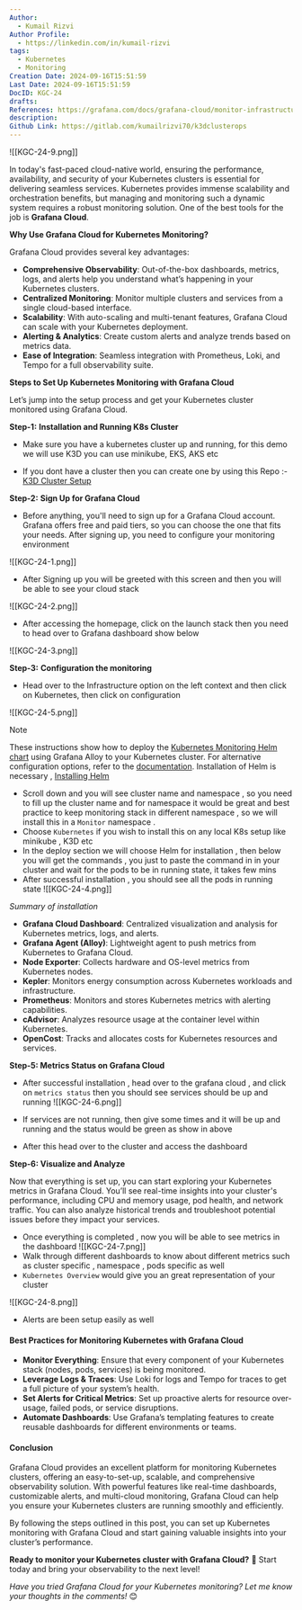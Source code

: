 ```yaml
---
Author:
  - Kumail Rizvi
Author Profile:
  - https://linkedin.com/in/kumail-rizvi
tags:
  - Kubernetes
  - Monitoring
Creation Date: 2024-09-16T15:51:59
Last Date: 2024-09-16T15:51:59
DocID: KGC-24
drafts: 
References: https://grafana.com/docs/grafana-cloud/monitor-infrastructure/
description: 
Github Link: https://gitlab.com/kumailrizvi70/k3dclusterops
---
```

![[KGC-24-9.png]]

In today's fast-paced cloud-native world, ensuring the performance, availability, and security of your Kubernetes clusters is essential for delivering seamless services. Kubernetes provides immense scalability and orchestration benefits, but managing and monitoring such a dynamic system requires a robust monitoring solution. One of the best tools for the job is **Grafana Cloud**.

**Why Use Grafana Cloud for Kubernetes Monitoring?**

Grafana Cloud provides several key advantages:

- **Comprehensive Observability**: Out-of-the-box dashboards, metrics, logs, and alerts help you understand what’s happening in your Kubernetes clusters.
- **Centralized Monitoring**: Monitor multiple clusters and services from a single cloud-based interface.
- **Scalability**: With auto-scaling and multi-tenant features, Grafana Cloud can scale with your Kubernetes deployment.
- **Alerting & Analytics**: Create custom alerts and analyze trends based on metrics data.
- **Ease of Integration**: Seamless integration with Prometheus, Loki, and Tempo for a full observability suite.

**Steps to Set Up Kubernetes Monitoring with Grafana Cloud**

Let’s jump into the setup process and get your Kubernetes cluster monitored using Grafana Cloud.

**Step-1:** **Installation and Running K8s Cluster** 

- Make sure you have a kubernetes cluster up and running, for this demo we will use K3D you can use minikube, EKS, AKS etc 

- If you dont have a cluster then you can create one by using this Repo :-  [K3D Cluster Setup](https://gitlab.com/kumailrizvi70/k3dclusterops)

**Step-2:** **Sign Up for Grafana Cloud**

- Before anything, you'll need to sign up for a Grafana Cloud account. Grafana offers free and paid tiers, so you can choose the one that fits your needs. After signing up, you need to configure your monitoring environment 

![[KGC-24-1.png]]

- After Signing up you will be greeted with this screen and then you will be able to see your cloud stack 

 ![[KGC-24-2.png]]
 - After accessing the homepage, click on the launch stack then you need to head over to Grafana dashboard show below

![[KGC-24-3.png]]


**Step-3:** **Configuration the monitoring** 

- Head over to the Infrastructure option on the left context and then click on Kubernetes, then click on configuration 

![[KGC-24-5.png]]
 

> [!NOTE] 
> These instructions show how to deploy the [Kubernetes Monitoring Helm chart](https://grafana.com/docs/grafana-cloud/monitor-infrastructure/kubernetes-monitoring/configuration/helm-chart/) using Grafana Alloy to your Kubernetes cluster. For alternative configuration options, refer to the [documentation](https://grafana.com/docs/grafana-cloud/monitor-infrastructure/kubernetes-monitoring/configuration/configure-infrastructure-manually/).
> Installation of Helm is necessary , [Installing Helm](https://helm.sh/docs/intro/install/) 

- Scroll down and you will see cluster name and namespace , so you need to fill up the cluster name and for namespace it would be great and best practice to keep monitoring stack in different namespace , so we will install this in a `Monitor` namespace .
- Choose `Kubernetes` if you wish to install this on any local K8s setup like minikube , K3D etc 
- In the deploy section we will choose Helm for installation , then below you will get the commands , you just to paste the command in in your cluster and wait for the pods to be in running state, it takes few mins
- After successful installation , you should see all the pods in running state 
![[KGC-24-4.png]]

*Summary of installation*

- **Grafana Cloud Dashboard**: Centralized visualization and analysis for Kubernetes metrics, logs, and alerts.
- **Grafana Agent (Alloy)**: Lightweight agent to push metrics from Kubernetes to Grafana Cloud.
- **Node Exporter**: Collects hardware and OS-level metrics from Kubernetes nodes.
- **Kepler**: Monitors energy consumption across Kubernetes workloads and infrastructure.
- **Prometheus**: Monitors and stores Kubernetes metrics with alerting capabilities.
- **cAdvisor**: Analyzes resource usage at the container level within Kubernetes.
- **OpenCost**: Tracks and allocates costs for Kubernetes resources and services.

**Step-5: Metrics Status on Grafana Cloud**

- After successful installation , head over to the grafana cloud , and click on `metrics status` then you should see services should be up and running
![[KGC-24-6.png]]

- If services are not running, then give some times and it will be up and running and the status would be green as show in above
- After this head over to the cluster and access the dashboard 

**Step-6: Visualize and Analyze**

Now that everything is set up, you can start exploring your Kubernetes metrics in Grafana Cloud. You’ll see real-time insights into your cluster's performance, including CPU and memory usage, pod health, and network traffic. You can also analyze historical trends and troubleshoot potential issues before they impact your services.

- Once everything is completed , now you will be able to see metrics in the dashboard 
  ![[KGC-24-7.png]] 
- Walk through different  dashboards to know about different metrics such as cluster specific , namespace , pods specific as well 
- `Kubernetes Overview` would give you an great representation of your cluster

![[KGC-24-8.png]]

- Alerts are been setup easily as well 
#### **Best Practices for Monitoring Kubernetes with Grafana Cloud**

- **Monitor Everything**: Ensure that every component of your Kubernetes stack (nodes, pods, services) is being monitored.
- **Leverage Logs & Traces**: Use Loki for logs and Tempo for traces to get a full picture of your system’s health.
- **Set Alerts for Critical Metrics**: Set up proactive alerts for resource over-usage, failed pods, or service disruptions.
- **Automate Dashboards**: Use Grafana’s templating features to create reusable dashboards for different environments or teams.

#### **Conclusion**

Grafana Cloud provides an excellent platform for monitoring Kubernetes clusters, offering an easy-to-set-up, scalable, and comprehensive observability solution. With powerful features like real-time dashboards, customizable alerts, and multi-cloud monitoring, Grafana Cloud can help you ensure your Kubernetes clusters are running smoothly and efficiently.

By following the steps outlined in this post, you can set up Kubernetes monitoring with Grafana Cloud and start gaining valuable insights into your cluster’s performance.

**Ready to monitor your Kubernetes cluster with Grafana Cloud?** 🚀 Start today and bring your observability to the next level!

_Have you tried Grafana Cloud for your Kubernetes monitoring? Let me know your thoughts in the comments!_ 😊
